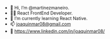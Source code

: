 - 👋 Hi, I’m @martinezmaneiro.
- 👨‍💻 React FrontEnd Developer.
- 🌱 I’m currently learning React Native.
- 📫 joaquinmar08@gmail.com
- 👔 https://www.linkedin.com/in/joaquinmar08/
<!---
martinezmaneiro/martinezmaneiro is a ✨ special ✨ repository because its `README.md` (this file) appears on your GitHub profile.
You can click the Preview link to take a look at your changes.
--->
